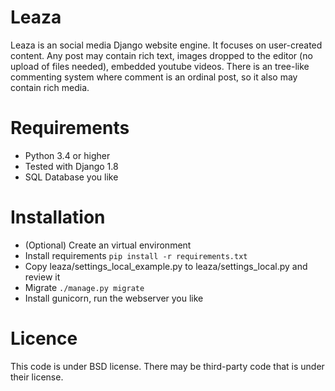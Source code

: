 Leaza
=====

Leaza is an social media Django website engine. It focuses on user-created content.
Any post may contain rich text, images dropped to the editor (no upload of files needed), embedded youtube videos.
There is an tree-like commenting system where comment is an ordinal post, so it also may contain rich media.
 
Requirements
============

* Python 3.4 or higher
* Tested with Django 1.8
* SQL Database you like

Installation
============
* (Optional) Create an virtual environment
* Install requirements ```pip install -r requirements.txt```
* Copy leaza/settings_local_example.py to leaza/settings_local.py and review it
* Migrate ```./manage.py migrate```
* Install gunicorn, run the webserver you like

Licence
=======

This code is under BSD license. There may be third-party code that is under their license.
